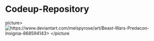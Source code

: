 # Codeup-Repository
picture>
 <source media="(prefers-color-scheme: dark)" srcset="https://www.deviantart.com/melspyrose/art/Beast-Wars-Predacon-Insignia-868594143">
 <source media="(prefers-color-scheme: light)" srcset="YOUR-LIGHTMODE-IMAGE">
 <img alt="https://www.deviantart.com/melspyrose/art/Beast-Wars-Predacon-Insignia-868594143>
  </picture">
